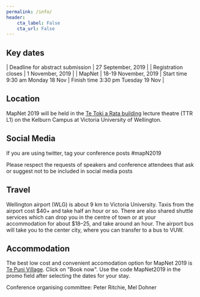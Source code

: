 ```yaml
---
permalink: /info/
header:
    cta_label: False
    cta_url: False
---
```


<span></span>

## Key dates

| Deadline for abstract submission | 27 September, 2019 |
| Registration closes | 1 November, 2019 |
| MapNet | 18-19 November, 2019 | Start time 9:30 am Monday 18 Nov | Finish time 3:30 pm Tuesday 19 Nov |

## Location

MapNet 2019 will be held in the [Te Toki a Rata building](https://goo.gl/maps/c8pcsTwHtF8RyR5u9) lecture theatre (TTR L1) on the Kelburn Campus at Victoria University of Wellington.

## Social Media

If you are using twitter, tag your conference posts #mapN2019

Please respect the requests of speakers and conference attendees that ask or suggest not to be included in social media posts

## Travel

Wellington airport (WLG) is about 9 km to Victoria University. Taxis from the airport cost $40+ and take half an hour or so. There are also shared shuttle services which can drop you in the centre of town or at your accommodation for about $18–25, and take around an hour. The airport bus will take you to the center city, where you can transfer to a bus to VUW.


## Accommodation

The best low cost and convenient accomodation option for MapNet 2019 is [Te Puni Village](https://www.mystudentvillage.com/nz/short-stays-newzealand/te-puni-village). Click on "Book now". Use the code MapNet2019 in the promo field after selecting the dates for your stay.


Conference organising committee:
Peter Ritchie, 
Mel Dohner
